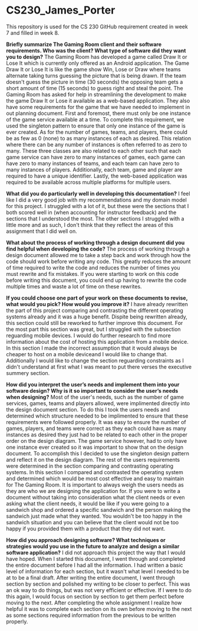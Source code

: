 # CS230_James_Porter
This repository is used for the CS 230 GitHub requirement created in week 7 and filled in week 8.

**Briefly summarize The Gaming Room client and their software requirements. Who was the client? What type of software did they want you to design?**
The Gaming Room has developed a game called Draw It or Lose It which is currently only offered as an Android application. The Game Draw It or Lose It is like the game show Win, Lose or Draw where teams alternate taking turns guessing the picture that is being drawn. If the team doesn't guess the picture in time (30 seconds) the opposing team gets a short amount of time (15 seconds) to guess right and steal the point. The Gaming Room has asked for help in streamlining the development to make the game Draw It or Lose it available as a web-based application.
They also have some requirements for the game that we have needed to implement in out planning document. First and foremost, there must only be one instance of the game service available at a time. To complete this requirement, we used the singleton pattern to ensure that only one instance of the game is ever created. As for the number of games, teams, and players, there could be as few as 0 (none) to as many instances of each as desired. This relation where there can be any number of instances is often referred to as zero to many. These three classes are also related to each other such that each game service can have zero to many instances of games, each game can have zero to many instances of teams, and each team can have zero to many instances of players. Additionally, each team, game and player are required to have a unique identifier. Lastly, the web-based application was required to be available across multiple platforms for multiple users. 

**What did you do particularly well in developing this documentation?**
I feel like I did a very good job with my recommendations and my domain model for this project. I struggled with a lot of it, but these were the sections that I both scored well in (when accounting for instructor feedback) and the sections that I understood the most. The other sections I struggled with a little more and as such, I don't think that they reflect the areas of this assignment that I did well on.

**What about the process of working through a design document did you find helpful when developing the code?**
The process of working through a design document allowed me to take a step back and work through how the code should work before writing any code. This greatly reduces the amount of time required to write the code and reduces the number of times you must rewrite and fix mistakes. If you were starting to work on this code before writing this document, you could end up having to rewrite the code multiple times and waste a lot of time on these rewrites.

**If you could choose one part of your work on these documents to revise, what would you pick? How would you improve it?**
I have already rewritten the part of this project comparing and contrasting the different operating systems already and it was a huge benefit. Dispite being rewritten already, this section could still be reworked to further improve this document. For the most part this section was great, but I struggled with the subsection reguarding mobile devices. I would do further research to find more information about the cost of hosting this application from a mobile device. In this section I made the incorrect assumption that it would always be cheaper to host on a mobile deviceand I would like to change that. Additionally I would like to change the section reguarding constraints as I didn't understand at first what I was meant to put there verses the executive summery section.

**How did you interpret the user’s needs and implement them into your software design? Why is it so important to consider the user’s needs when designing?**
Most of the user's needs, such as the number of game services, games, teams and players allowed, were implimented directly into the design document section. To do this I took the users needs and determined which structure needed to be implimented to ensure that these requirements were followed properly. It was easy to ensure the number of games, players, and teams were correct as they each could have as many instances as desired they just had to be related to each other in the proper order on the design diagram. The game service however, had to only have one instance ever created so it was important to show that on the design document. To accomplish this I decided to use the singleton design pattern and reflect it on the design diagram. The rest of the users requirements were determined in the section comparing and contrasting operating systems. In this section I compared and contrasted the operating system and determined which would be most cost effective and easy to maintain for The Gaming Room.
It is important to always weigh the users needs as they are who we are designing the application for. If you were to write a document without taking into consideration what the client needs or even asking what the client needs, it would be like if you were going to a sandwich shop and ordered a specific sandwich and the person making the sandwich just made what they wanted. You wouldn't be too happy in the sandwich situation and you can believe that the client would not be too happy if you provided them with a product that they did not want.

**How did you approach designing software? What techniques or strategies would you use in the future to analyze and design a similar software application?**
I did not approach this project the way that I would have hoped. When I started this document, I went through and completed the entire document before I had all the information. I had written a basic level of information for each section, but it wasn't what level I needed to be at to be a final draft. After writing the entire document, I went through section by section and polished my writing to be closer to perfect. This was an ok way to do things, but was not very efficient or effective. If I were to do this again, I would focus on section by section to get them perfect before moving to the next. After completing the whole assignment I realize how helpful it was to complete each section on its own before moving to the next as some sections required information from the previous to be written properly.
